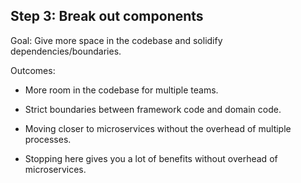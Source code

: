 ## Step 3: Break out components

Goal: Give more space in the codebase and solidify dependencies/boundaries. <!-- .element: class="current-item" -->

Outcomes:

* More room in the codebase for multiple teams. <!-- .element: class="fragment highlight-current-red"  data-fragment-index="1" -->

* Strict boundaries between framework code and domain code.<!-- .element: class="fragment highlight-current-red"  data-fragment-index="2" -->

* Moving closer to microservices without the overhead of multiple processes. <!-- .element: class="fragment highlight-current-red"  data-fragment-index="3" -->

* Stopping here gives you a lot of benefits without overhead of microservices. <!-- .element: class="fragment highlight-current-red"  data-fragment-index="4" -->

